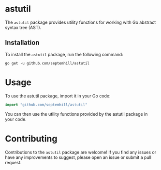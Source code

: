 # astutil

The `astutil` package provides utility functions for working with Go abstract
syntax tree (AST).

## Installation

To install the `astutil` package, run the following command:

```shell
go get -u github.com/septemhill/astutil
```

# Usage

To use the astutil package, import it in your Go code:

```go
import "github.com/septemhill/astutil"
```

You can then use the utility functions provided by the astutil package in your
code.

# Contributing

Contributions to the `astutil` package are welcome! If you find any issues or
have any improvements to suggest, please open an issue or submit a pull request.
